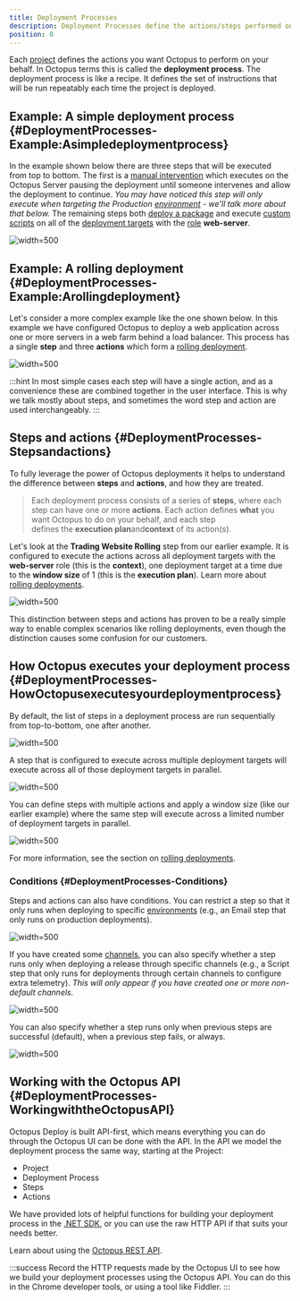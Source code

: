 ```yaml
---
title: Deployment Processes
description: Deployment Processes define the actions/steps performed on your behalf to deploy a project.
position: 0
---
```


Each [project](/docs/key-concepts/projects/index.md) defines the actions you want Octopus to perform on your behalf. In Octopus terms this is called the **deployment process**. The deployment process is like a recipe. It defines the set of instructions that will be run repeatably each time the project is deployed.

## Example: A simple deployment process {#DeploymentProcesses-Example:Asimpledeploymentprocess}

In the example shown below there are three steps that will be executed from top to bottom. The first is a [manual intervention](/docs/deploying-applications/manual-intervention-and-approvals.md) which executes on the Octopus Server pausing the deployment until someone intervenes and allow the deployment to continue. *You may have noticed this step will only execute when targeting the Production [environment](/docs/key-concepts/environments/index.md) - we'll talk more about that below.* The remaining steps both [deploy a package](/docs/deploying-applications/deploying-packages/index.md) and execute [custom scripts](/docs/deploying-applications/custom-scripts/index.md) on all of the [deployment targets](/docs/deployment-targets/index.md) with the [role](/docs/key-concepts/machine-roles.md) **web-server**.

![](/docs/images/5671366/5865841.png "width=500")

## Example: A rolling deployment {#DeploymentProcesses-Example:Arollingdeployment}

Let's consider a more complex example like the one shown below. In this example we have configured Octopus to deploy a web application across one or more servers in a web farm behind a load balancer. This process has a single **step** and three **actions** which form a [rolling deployment](/docs/patterns/rolling-deployments.md).

![](/docs/images/5671366/5865842.png "width=500")

:::hint
In most simple cases each step will have a single action, and as a convenience these are combined together in the user interface. This is why we talk mostly about steps, and sometimes the word step and action are used interchangeably.
:::

## Steps and actions {#DeploymentProcesses-Stepsandactions}

To fully leverage the power of Octopus deployments it helps to understand the difference between **steps** and **actions**, and how they are treated.

> Each deployment process consists of a series of **steps**, where each step can have one or more **actions**. Each action defines **what** you want Octopus to do on your behalf, and each step defines the **execution plan**and**context** of its action(s).

Let's look at the **Trading Website Rolling** step from our earlier example. It is configured to execute the actions across all deployment targets with the **web-server** role (this is the **context**), one deployment target at a time due to the **window size** of 1 (this is the **execution plan**). Learn more about [rolling deployments](/docs/patterns/rolling-deployments.md).

![](/docs/images/5671366/5865843.png "width=500")

This distinction between steps and actions has proven to be a really simple way to enable complex scenarios like rolling deployments, even though the distinction causes some confusion for our customers.

## How Octopus executes your deployment process {#DeploymentProcesses-HowOctopusexecutesyourdeploymentprocess}

By default, the list of steps in a deployment process are run sequentially from top-to-bottom, one after another.

![](/docs/images/5671366/5865844.png "width=500")

A step that is configured to execute across multiple deployment targets will execute across all of those deployment targets in parallel.

![](/docs/images/5671366/5865847.png "width=500")

You can define steps with multiple actions and apply a window size (like our earlier example) where the same step will execute across a limited number of deployment targets in parallel.

![](/docs/images/5671366/5865848.png "width=500")

For more information, see the section on [rolling deployments](/docs/patterns/rolling-deployments.md).

### Conditions {#DeploymentProcesses-Conditions}

Steps and actions can also have conditions. You can restrict a step so that it only runs when deploying to specific [environments](/docs/key-concepts/environments/index.md) (e.g., an Email step that only runs on production deployments).

![](/docs/images/3048075/3277617.png "width=500")

If you have created some [channels](/docs/key-concepts/projects/channels.md), you can also specify whether a step runs only when deploying a release through specific channels (e.g., a Script step that only runs for deployments through certain channels to configure extra telemetry). *This will only appear if you have created one or more non-default channels.*

![](/docs/images/3048075/3278573.png "width=500")

You can also specify whether a step runs only when previous steps are successful (default), when a previous step fails, or always.

![](/docs/images/3048075/3277616.png "width=500")

## Working with the Octopus API {#DeploymentProcesses-WorkingwiththeOctopusAPI}

Octopus Deploy is built API-first, which means everything you can do through the Octopus UI can be done with the API. In the API we model the deployment process the same way, starting at the Project:

- Project
 - Deployment Process
  - Steps
   - Actions

We have provided lots of helpful functions for building your deployment process in the [.NET SDK](/docs/api-and-integration/octopus.client.md), or you can use the raw HTTP API if that suits your needs better.

Learn about using the [Octopus REST API](/docs/api-and-integration/octopus-rest-api.md).

:::success
Record the HTTP requests made by the Octopus UI to see how we build your deployment processes using the Octopus API. You can do this in the Chrome developer tools, or using a tool like Fiddler.
:::

